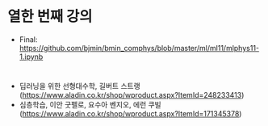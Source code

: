 # 열한 번째 강의

* Final: https://github.com/bjmin/bmin_comphys/blob/master/ml/ml11/mlphys11-1.ipynb

# 

* 딥러닝을 위한 선형대수학, 길버트 스트랭 (https://www.aladin.co.kr/shop/wproduct.aspx?ItemId=248233413)
* 심층학습, 이안 굿펠로, 요수아 벤지오, 에런 쿠빌 (https://www.aladin.co.kr/shop/wproduct.aspx?ItemId=171345378)

